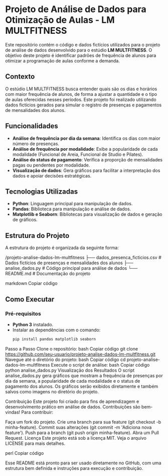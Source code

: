 # Projeto de Análise de Dados para Otimização de Aulas - LM MULTFITNESS

Este repositório contém o código e dados fictícios utilizados para o projeto de análise de dados desenvolvido para o estúdio **LM MULTFITNESS**. O objetivo deste projeto é identificar padrões de frequência de alunos para otimizar a programação de aulas conforme a demanda.

## Contexto

O estúdio LM MULTFITNESS busca entender quais são os dias e horários com maior frequência de alunos, de forma a ajustar a quantidade e o tipo de aulas oferecidas nesses períodos. Este projeto foi realizado utilizando dados fictícios gerados para simular o registro de presenças e pagamentos de mensalidades dos alunos.

## Funcionalidades

- **Análise de frequência por dia da semana**: Identifica os dias com maior número de presenças.
- **Análise de frequência por modalidade**: Exibe a popularidade de cada modalidade (Funcional de Areia, Funcional de Studio e Pilates).
- **Análise do status de pagamento**: Verifica a proporção de mensalidades pagas ou pendentes por modalidade.
- **Visualização de dados**: Gera gráficos para facilitar a interpretação dos dados e apoiar decisões estratégicas.

## Tecnologias Utilizadas

- **Python**: Linguagem principal para manipulação de dados.
- **Pandas**: Biblioteca para manipulação e análise de dados.
- **Matplotlib e Seaborn**: Bibliotecas para visualização de dados e geração de gráficos.

## Estrutura do Projeto

A estrutura do projeto é organizada da seguinte forma:

/projeto-analise-dados-lm-multfitness ├── dados_presenca_ficticios.csv # Dados fictícios de presenças e mensalidades dos alunos ├── analise_dados.py # Código principal para análise de dados └── README.md # Documentação do projeto

markdown
Copiar código

## Como Executar

### Pré-requisitos

- **Python 3** instalado.
- Instalar as dependências com o comando:
  ```bash
  pip install pandas matplotlib seaborn
Passo a Passo
Clone o repositório:
bash
Copiar código
git clone https://github.com/seu-usuario/projeto-analise-dados-lm-multfitness.git
Navegue até o diretório do projeto:
bash
Copiar código
cd projeto-analise-dados-lm-multfitness
Execute o script de análise:
bash
Copiar código
python analise_dados.py
Visualização dos Resultados
O script analise_dados.py gera gráficos que mostram a frequência de presenças por dia da semana, a popularidade de cada modalidade e o status de pagamento dos alunos. Os gráficos serão exibidos diretamente e também salvos como imagens no diretório do projeto.

Contribuição
Este projeto foi criado para fins de aprendizagem e desenvolvimento prático em análise de dados. Contribuições são bem-vindas! Para contribuir:

Faça um fork do projeto.
Crie uma branch para sua feature (git checkout -b minha-feature).
Commit suas alterações (git commit -m 'Adiciona nova feature').
Push para a branch (git push origin minha-feature).
Abra um Pull Request.
Licença
Este projeto está sob a licença MIT. Veja o arquivo LICENSE para mais detalhes.

perl
Copiar código

Esse README está pronto para ser usado diretamente no GitHub, com uma estrutura bem definida e instruções para execução e contribuição.





